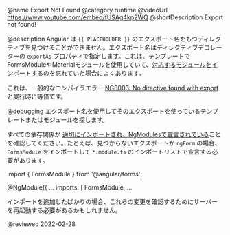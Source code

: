 @name Export Not Found
@category runtime
@videoUrl https://www.youtube.com/embed/fUSAg4kp2WQ
@shortDescription Export not found!

@description
Angular は `{{ PLACEHOLDER }}` のエクスポート名をもつディレクティブを見つけることができません。エクスポート名はディレクティブデコレーターの `exportAs` プロパティで指定します。これは、テンプレートでFormsModuleやMaterialモジュールを使用していて、[対応するモジュールをインポート](guide/sharing-ngmodules)するのを忘れていた場合によくあります。

<div class="alert is-helpful">

これは、一般的なコンパイラエラー [NG8003: No directive found with export](errors/NG8003) と実行時に等価です。

</div>

@debugging
エクスポート名を使用してそのエクスポートを使っているテンプレートまたはモジュールを探します。

すべての依存関係が [適切にインポートされ、NgModulesで宣言されている](guide/sharing-ngmodules)ことを確認してください。たとえば、見つからないエクスポートが `ngForm` の場合、`FormsModule` をインポートして `*.module.ts` のインポートリストで宣言する必要があります。

<code-example format="typescript" language="typescript">

import { FormsModule } from '&commat;angular/forms';

&commat;NgModule({
  &hellip;
  imports: [
    FormsModule,
    &hellip;

</code-example>

インポートを追加したばかりの場合、これらの変更を確認するためにサーバーを再起動する必要があるかもしれません。

<!-- links -->

<!-- external links -->

<!-- end links -->

@reviewed 2022-02-28

